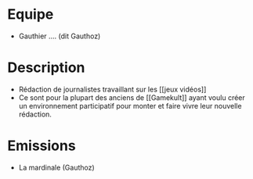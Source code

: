 # Equipe
- Gauthier .... (dit Gauthoz)

# Description
- Rédaction de journalistes travaillant sur les [[jeux vidéos]]
- Ce sont pour la plupart des anciens de [[Gamekult]] ayant voulu créer un environnement participatif pour monter et faire vivre leur nouvelle rédaction.

# Emissions
- La mardinale (Gauthoz)